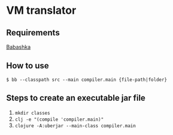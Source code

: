 # VM translator

## Requirements

[Babashka](https://github.com/borkdude/babashka)

## How to use

`$ bb --classpath src --main compiler.main {file-path|folder}`


## Steps to create an executable jar file

1. `mkdir classes`
2. `clj -e "(compile 'compiler.main)"`
3. `clojure -A:uberjar --main-class compiler.main`

